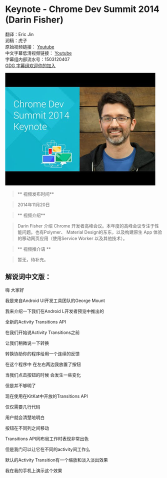# Keynote - Chrome Dev Summit 2014 (Darin Fisher)

> 
翻译：Eric Jin  
润稿：虎子     
原始视频链接：
[ Youtube ](https://www.youtube.com/watch?v=lboyR-A1woU)  
中文字幕低清视频链接：
[ Youtube ](https://www.youtube.com/watch?v=RhiPJByIMrM)  
字幕组内部流水号：1503120407  
[GDG 字幕组欢迎你的加入](http://www.gfansub.com/join_translator) 

![video_screenshot](images/lboyR-A1woU.jpg)


> ** 视频发布时间**

> 2014年11月20日

> ** 视频介绍**

> Darin Fisher 介绍 Chrome 开发者高峰会议。本年度的高峰会议专注于性能问题。也有Polymer、 Material Design的东东，以及构建原生 App 体验的移动网页应用（使用Service Worker 以及其他技术）。

> ** 视频推介语 **

>  暂无，待补充。


## 解说词中文版：

嗨  大家好

我是来自Android UI开发工具团队的George Mount

我来介绍一下我们在Android L开发者预览中推出的

全新的Activity Transitions API

在我们开始说Activity Transitions之前

让我们稍微说一下转换

转换协助你的程序给用一个连续的反馈

在这个程序中  在左右两边我放置了按钮

当我们点击按钮的时候 会发生一些变化

但是并不够明了

现在使用在KitKat中开放的Transitions API

仅仅需要几行代码

用户就会清楚地明白

按钮在不同列之间移动

Transitions API同布局工作时表现非常出色

但是我门可以让它在不同的activity间工作么

默认的Activity Transition有一个缩放和淡入淡出效果

我在我的手机上演示这个效果